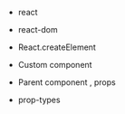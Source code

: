
- react
- react-dom

- React.createElement
- Custom component
- Parent component , props
- prop-types